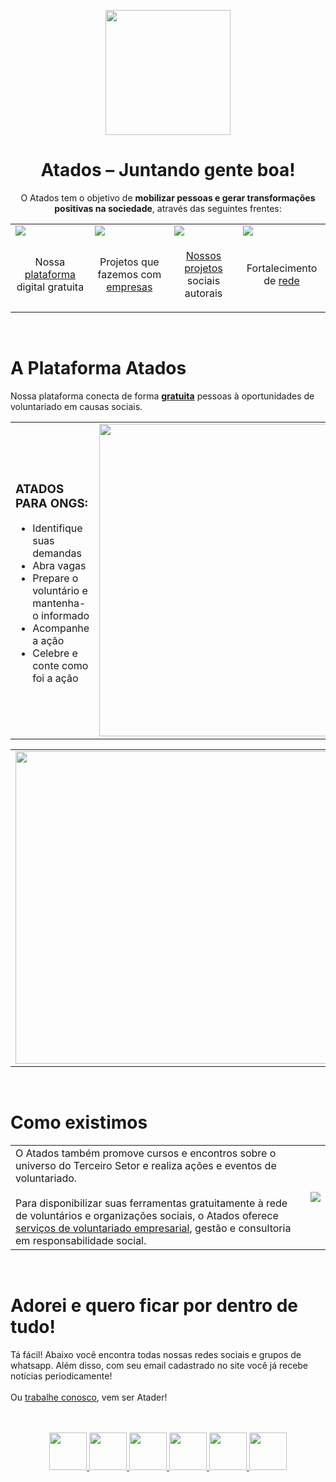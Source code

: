 <p align="center">
  <img src="https://atados.com.br/static/logo-light.svg" width="200">

  <h1 align="center">Atados – Juntando gente boa!</h1>
</p>

<p align="center">
  O Atados tem o objetivo de <b>mobilizar pessoas e gerar transformações positivas na sociedade</b>, através das seguintes frentes:
</p>

<table style="border-size:0;">
  <tr>
    <td><img src="https://atados.com.br/static/icons/frame1.svg"></td>
    <td><img src="https://atados.com.br/static/icons/frame2.svg"></td>
    <td><img src="https://atados.com.br/static/icons/frame3.svg"></td>
    <td><img src="https://atados.com.br/static/icons/frame4.svg"></td>
  </tr>
  <tr>
    <td>
      <p align="center">
        Nossa <a href="https://www.atados.com.br">plataforma</a> digital gratuita
      </p>
    </td>
    <td>
      <p align="center">
        Projetos que fazemos com <a href="https://empresas.atados.com.br">empresas</a>
      </p>
    </td>
    <td>
      <p align="center">
        <a href="https://atados.com.br/ong/atados/vagas">Nossos projetos</a> sociais autorais
      </p>
    </td>
    <td>
      <p align="center">
        Fortalecimento de <a href="https://atados.com.br/ongs?address=null&length=18&searchType=2&types=2">rede</a>
      </p>
    </td>
  </tr>
</table>
<br>

<h1>A Plataforma Atados</h1>

Nossa plataforma conecta de forma <u><b>gratuita</b></u> pessoas à oportunidades de voluntariado em causas sociais.

<table>
  <tr>
    <td>
      <h3>ATADOS PARA ONGS:</h3>
      <ul>
        <li>Identifique suas demandas</li>
        <li>Abra vagas</li>
        <li>Prepare o voluntário e mantenha-o informado</li>
        <li>Acompanhe a ação</li>
        <li>Celebre e conte como foi a ação</li>
      </ul>
    </td>
    <td><img width="500" src="https://atados.com.br/static/svg/02.svg"></td>
  </tr>
</table>

<table>
  <tr>
    <td><img width="500" src="https://atados.com.br/static/svg/04.svg"></td>
    <td>
      <h3>ATADOS PARA VOLUNTÁRIOS:</h3>
      <ul>
        <li>Busque uma vaga que te envolva</li>
        <li>Pode ser por causa, habilidade, região</li>
        <li>Responda à organização confirmando sua presença</li>
        <li>Engaje-se na ação</li>
        <li>Celebre e conte como foi a ação</li>
      </ul>
    </td>
  </tr>
</table>
<br>

<h1>Como existimos</h1>

<table>
  <tr>
    <td>
      O Atados também promove cursos e encontros sobre o universo do Terceiro Setor e realiza ações e eventos de voluntariado.<br>
      <br>
      Para disponibilizar suas ferramentas gratuitamente à rede de voluntários e organizações sociais, o Atados oferece <a href="https://empresas.atados.com.br/consultoria/">serviços de voluntariado empresarial</a>, gestão e consultoria em responsabilidade social.
    </td>
    <td>
      <img src="https://atados.com.br/static/svg/03.svg">
    </td>
  </tr>
</table>
<br>

<h1>Adorei e quero ficar por dentro de tudo!</h1>
Tá fácil! Abaixo você encontra todas nossas redes sociais e grupos de whatsapp. Além disso, com seu email cadastrado no site você já recebe notícias periodicamente!<br>
<br>
Ou <a href="https://linklist.bio/VagasAtados">trabalhe conosco</a>, vem ser Atader!
<br>
<br>
<br>

<p align="center">
  <a target="__blank" href="https://blog.atados.com.br/grupo-whatsapp">
    <img width="60" src="https://atados.com.br/static/svg/whatsapp.svg">
  </a>
  <a target="__blank" href="https://www.instagram.com/atados/">
    <img width="60" src="https://atados.com.br/static/svg/instagram.svg">
  </a>
  <a target="__blank" href="https://www.facebook.com/atadosjuntandogenteboa/">
    <img width="60" src="https://atados.com.br/static/svg/facebook.svg">
  </a>
  <a target="__blank" href="https://www.linkedin.com/company/atados/">
    <img width="60" src="https://atados.com.br/static/svg/linkedin.svg">
  </a>
  <a target="__blank" href="https://blog.atados.com.br/">
    <img width="60" src="https://atados.com.br/static/svg/blog.svg">
  </a>
  <a target="__blank" href="https://www.youtube.com/user/atadosgenteboa">
    <img width="60" src="https://atados.com.br/static/svg/youtube.svg">
  </a>
</p>
